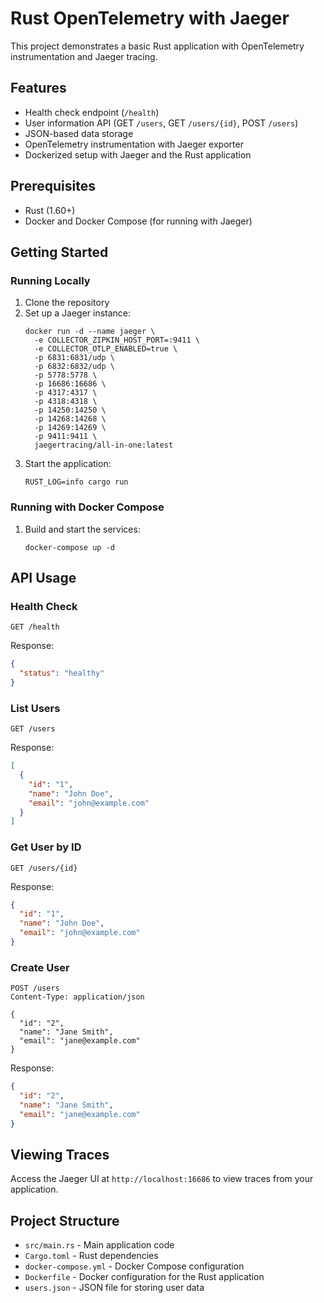 # Rust OpenTelemetry with Jaeger

This project demonstrates a basic Rust application with OpenTelemetry instrumentation and Jaeger tracing.

## Features

- Health check endpoint (`/health`)
- User information API (GET `/users`, GET `/users/{id}`, POST `/users`)
- JSON-based data storage
- OpenTelemetry instrumentation with Jaeger exporter
- Dockerized setup with Jaeger and the Rust application

## Prerequisites

- Rust (1.60+)
- Docker and Docker Compose (for running with Jaeger)

## Getting Started

### Running Locally

1. Clone the repository
2. Set up a Jaeger instance:
   ```
   docker run -d --name jaeger \
     -e COLLECTOR_ZIPKIN_HOST_PORT=:9411 \
     -e COLLECTOR_OTLP_ENABLED=true \
     -p 6831:6831/udp \
     -p 6832:6832/udp \
     -p 5778:5778 \
     -p 16686:16686 \
     -p 4317:4317 \
     -p 4318:4318 \
     -p 14250:14250 \
     -p 14268:14268 \
     -p 14269:14269 \
     -p 9411:9411 \
     jaegertracing/all-in-one:latest
   ```
3. Start the application:
   ```
   RUST_LOG=info cargo run
   ```

### Running with Docker Compose

1. Build and start the services:
   ```
   docker-compose up -d
   ```

## API Usage

### Health Check

```
GET /health
```

Response:
```json
{
  "status": "healthy"
}
```

### List Users

```
GET /users
```

Response:
```json
[
  {
    "id": "1",
    "name": "John Doe",
    "email": "john@example.com"
  }
]
```

### Get User by ID

```
GET /users/{id}
```

Response:
```json
{
  "id": "1",
  "name": "John Doe",
  "email": "john@example.com"
}
```

### Create User

```
POST /users
Content-Type: application/json

{
  "id": "2",
  "name": "Jane Smith",
  "email": "jane@example.com"
}
```

Response:
```json
{
  "id": "2",
  "name": "Jane Smith",
  "email": "jane@example.com"
}
```

## Viewing Traces

Access the Jaeger UI at `http://localhost:16686` to view traces from your application.

## Project Structure

- `src/main.rs` - Main application code
- `Cargo.toml` - Rust dependencies
- `docker-compose.yml` - Docker Compose configuration
- `Dockerfile` - Docker configuration for the Rust application
- `users.json` - JSON file for storing user data 